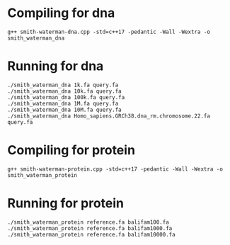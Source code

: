 # Compiling for dna

```
g++ smith-waterman-dna.cpp -std=c++17 -pedantic -Wall -Wextra -o smith_waterman_dna
```

# Running for dna

```
./smith_waterman_dna 1k.fa query.fa
./smith_waterman_dna 10k.fa query.fa
./smith_waterman_dna 100k.fa query.fa
./smith_waterman_dna 1M.fa query.fa
./smith_waterman_dna 10M.fa query.fa
./smith_waterman_dna Homo_sapiens.GRCh38.dna_rm.chromosome.22.fa query.fa
```

# Compiling for protein

```
g++ smith-waterman-protein.cpp -std=c++17 -pedantic -Wall -Wextra -o smith_waterman_protein
```

# Running for protein

```
./smith_waterman_protein reference.fa balifam100.fa
./smith_waterman_protein reference.fa balifam1000.fa
./smith_waterman_protein reference.fa balifam10000.fa

```
